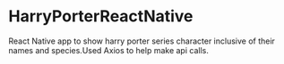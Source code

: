 # HarryPorterReactNative
React Native app to show harry porter series character inclusive of their names and species.Used Axios to help make api calls.
